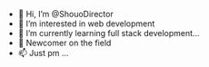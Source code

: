 - 👋 Hi, I’m @ShouoDirector
- 👀 I’m interested in web development
- 🌱 I’m currently learning full stack development...
- 💞️ Newcomer on the field
- 📫 Just pm ...

<!---
ShouoDirector/ShouoDirector is a ✨ special ✨ repository because its `README.md` (this file) appears on your GitHub profile.
You can click the Preview link to take a look at your changes.
--->
